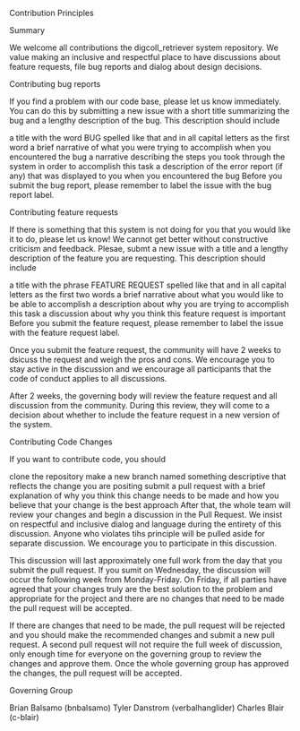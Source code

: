 Contribution Principles

Summary

We welcome all contributions the digcoll_retriever system repository. We value making an inclusive and respectful place to have discussions about feature requests, file bug reports and dialog about design decisions.

Contributing bug reports

If you find a problem with our code base, please let us know immediately. You can do this by submitting a new issue with a short title summarizing the bug and a lengthy description of the bug. This description should include

a title with the word BUG spelled like that and in all capital letters as the first word
a brief narrative of what you were trying to accomplish when you encountered the bug
a narrative describing the steps you took through the system in order to accomplish this task
a description of the error report (if any) that was displayed to you when you encountered the bug
Before you submit the bug report, please remember to label the issue with the bug report label.

Contributing feature requests

If there is something that this system is not doing for you that you would like it to do, please let us know! We cannot get better without constructive criticism and feedback. Plesae, submt a new issue with a title and a lengthy description of the feature you are requesting. This description should include

a title with the phrase FEATURE REQUEST spelled like that and in all capital letters as the first two words
a brief narrative about what you would like to be able to accomplish
a description about why you are trying to accomplish this task
a discussion about why you think this feature request is important
Before you submit the feature request, please remember to label the issue with the feature request label.

Once you submit the feature request, the community will have 2 weeks to dsicuss the request and weigh the pros and cons. We encourage you to stay active in the discussion and we encourage all participants that the code of conduct applies to all discussions.

After 2 weeks, the governing body will review the feature request and all discussion from the community. During this review, they will come to a decision about whether to include the feature request in a new version of the system.

Contributing Code Changes

If you want to contribute code, you should

clone the repository
make a new branch named something descriptive that reflects the change you are positing
submit a pull request with a brief explanation of why you think this change needs to be made and how you believe that your change is the best approach
After that, the whole team will review your changes and begin a discussion in the Pull Request. We insist on respectful and inclusive dialog and language during the entirety of this discussion. Anyone who violates tihs principle will be pulled aside for separate discussion. We encourage you to participate in this discussion.

This discussion will last approximately one full work from the day that you submit the pull request. If you sumit on Wednesday, the discussion will occur the following week from Monday-Friday. On Friday, if all parties have agreed that your changes truly are the best solution to the problem and appropriate for the project and there are no changes that need to be made the pull request will be accepted.

If there are changes that need to be made, the pull request will be rejected and you should make the recommended changes and submit a new pull request. A second pull request will not require the full week of discussion, only enough time for everyone on the governing group to review the changes and approve them. Once the whole governing group has approved the changes, the pull request will be accepted.

Governing Group

Brian Balsamo (bnbalsamo)
Tyler Danstrom (verbalhanglider)
Charles Blair (c-blair)
